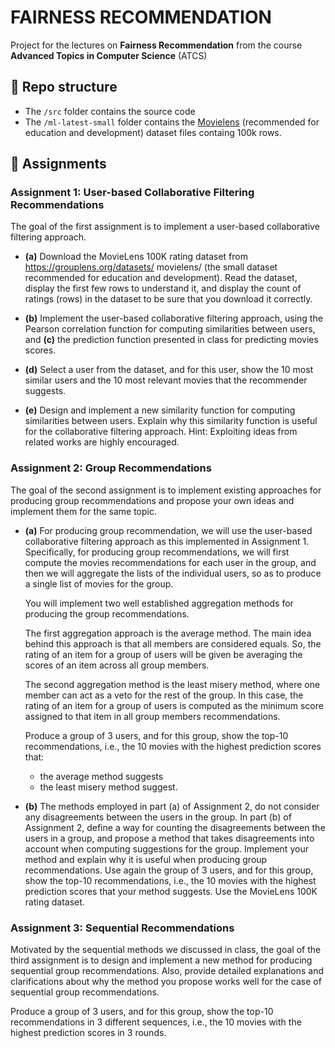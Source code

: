 # FAIRNESS RECOMMENDATION
Project for the lectures on **Fairness Recommendation** from the course **Advanced Topics in Computer Science** (ATCS)

## 🧬 Repo structure
- The `/src` folder contains the source code
- The `/ml-latest-small` folder contains the [Movielens](https://grouplens.org/datasets/movielens/) (recommended for education and development) dataset files containg 100k rows.

## 📃 Assignments
### Assignment 1: User-based Collaborative Filtering Recommendations

The goal of the first assignment is to implement a user-based collaborative filtering
approach.

- **(a)** Download the MovieLens 100K rating dataset from https://grouplens.org/datasets/
movielens/ (the small dataset recommended for education and development). Read the
dataset, display the first few rows to understand it, and display the count of ratings (rows)
in the dataset to be sure that you download it correctly.

- **(b)** Implement the user-based collaborative filtering approach, using the Pearson
correlation function for computing similarities between users, and
**(c)** the prediction function presented in class for predicting movies scores.

- **(d)** Select a user from the dataset, and for this user, show the 10 most similar users and the 10 most relevant movies that the recommender suggests.

- **(e)** Design and implement a new similarity function for computing similarities between
users. Explain why this similarity function is useful for the collaborative filtering approach.
Hint: Exploiting ideas from related works are highly encouraged.

### Assignment 2: Group Recommendations
The goal of the second assignment is to implement existing approaches for producing
group recommendations and propose your own ideas and implement them for the same
topic.

- **(a)** For producing group recommendation, we will use the user-based collaborative
filtering approach as this implemented in Assignment 1. Specifically, for producing group
recommendations, we will first compute the movies recommendations for each user in
the group, and then we will aggregate the lists of the individual users, so as to produce a
single list of movies for the group.
    
    You will implement two well established aggregation methods for producing the group recommendations.

    The first aggregation approach is the average method. The main idea behind this approach is that all members are considered equals. So, the rating of an item for a group of users will be given be averaging the scores of an item across all group members.

    The second aggregation method is the least misery method, where one member can act as a veto for the rest of the group. In this case, the rating of an item for a group of users is computed as the minimum score assigned to that item in all group members recommendations.

    Produce a group of 3 users, and for this group, show the top-10 recommendations, i.e., the 10 movies with the highest prediction scores that:
    - the average method suggests
    - the least misery method suggest.


- **(b)** The methods employed in part (a) of Assignment 2, do not consider any
disagreements between the users in the group.
In part (b) of Assignment 2, define a way for counting the disagreements between the
users in a group, and propose a method that takes disagreements into account when
computing suggestions for the group.
Implement your method and explain why it is useful when producing group
recommendations.
Use again the group of 3 users, and for this group, show the top-10 recommendations,
i.e., the 10 movies with the highest prediction scores that your method suggests. Use the
MovieLens 100K rating dataset.

### Assignment 3: Sequential Recommendations
Motivated by the sequential methods we discussed in class, the goal of the third
assignment is to design and implement a new method for producing sequential group
recommendations. Also, provide detailed explanations and clarifications about why the
method you propose works well for the case of sequential group recommendations.

Produce a group of 3 users, and for this group, show the top-10 recommendations in 3
different sequences, i.e., the 10 movies with the highest prediction scores in 3 rounds.
